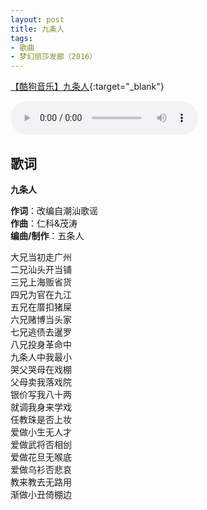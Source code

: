 ```yaml
---
layout: post
title: 九条人
tags:
- 歌曲
- 梦幻丽莎发廊（2016）
---
```


[【酷狗音乐】九条人](https://www.kugou.com/song/eiuqd82.html#hash=5C491F9E00C598C551E49A7521524226&album_id=26633668){:target="_blank"}

<audio controls autoplay loop  src="https://onedrive.gimhoy.com/1drv/aHR0cHM6Ly8xZHJ2Lm1zL3UvcyFBbXVjeFU4NF9vc3NoQ2pDUEtXUDBKaHVaakhx.flac">
您的浏览器不支持 audio 标签。
</audio>

## 歌词

**九条人**

**作词**：改编自潮汕歌谣  
**作曲**：仁科&茂涛  
**编曲/制作**：五条人

大兄当初走广州  
二兄汕头开当铺  
三兄上海贩省货  
四兄为官在九江  
五兄在厝扣猪屎  
六兄赌博当头家  
七兄逃债去暹罗  
八兄投身革命中  
九条人中我最小  
哭父哭母在戏棚  
父母卖我落戏院  
银价写我八十两  
就调我身来学戏  
任教珠是否上妆  
爱做小生无人才  
爱做武将否相刣  
爱做花旦无喉底  
爱做乌衫否悲哀  
教来教去无路用  
渐做小丑倚棚边
